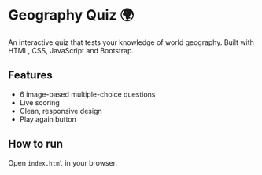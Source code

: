 # Geography Quiz 🌍

An interactive quiz that tests your knowledge of world geography. Built with HTML, CSS, JavaScript and Bootstrap.

## Features
- 6 image-based multiple-choice questions
- Live scoring
- Clean, responsive design
- Play again button

## How to run
Open `index.html` in your browser.
